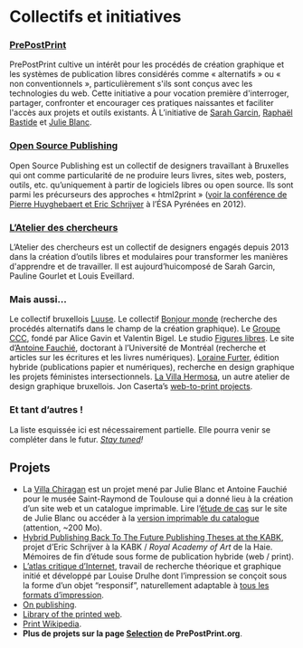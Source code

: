 # Collectifs et initiatives

### [PrePostPrint](http://prepostprint.org/)
PrePostPrint cultive un intérêt pour les procédés de création graphique et les systèmes de publication libres considérés comme « alternatifs » ou « non conventionnels », particulièrement s'ils sont conçus avec les technologies du web. Cette initiative a pour vocation première d'interroger, partager, confronter et encourager ces pratiques naissantes et faciliter l'accès aux projets et outils existants. À L’initiative de  [Sarah Garcin](https://sarahgarcin.com), [Raphaël Bastide](https://raphaelbastide.com) et [Julie Blanc](https://julie-blanc.fr).

### [Open Source Publishing](http://osp.kitchen/)
Open Source Publishing est un collectif de designers travaillant à Bruxelles qui ont comme particularité de ne produire leurs livres, sites web, posters, outils, etc. qu’uniquement à partir de logiciels libres ou open source. Ils sont parmi les précurseurs des approches « html2print » ([voir la conférence de Pierre Huyghebaert et Eric Schrijver](https://vimeo.com/50827775) à l’ÉSA Pyrénées en 2012).

### [L’Atelier des chercheurs](https://latelier-des-chercheurs.fr/)
L’Atelier des chercheurs est un collectif de designers engagés depuis 2013 dans la création d’outils libres et modulaires pour transformer les manières d'apprendre et de travailler. Il est aujourd’huicomposé de Sarah Garcin, Pauline Gourlet et Louis Eveillard.

### Mais aussi…
Le collectif bruxellois [Luuse](http://luuse.io/). Le collectif [Bonjour monde](http://bonjourmonde.net/) (recherche des procédés alternatifs dans le champ de la création graphique). Le [Groupe CCC](http://groupeccc.com/), fondé par Alice Gavin et Valentin Bigel. Le studio [Figures libres](http://figureslibres.cc/). Le site d’[Antoine Fauchié](https://quaternum.net/), doctorant à l’Université de Montréal (recherche et articles sur les écritures et les livres numériques). [Loraine Furter](https://www.lorainefurter.net/fr), édition hybride (publications papier et numériques), recherche en design graphique les projets féministes intersectionnels. [La Villa Hermosa](http://www.lavillahermosa.com/), un autre atelier de design graphique bruxellois. Jon Caserta’s [web-to-print projects](http://johncaserta.com/webtoprint.html). 

### Et tant d’autres !
La liste esquissée ici est nécessairement partielle. Elle pourra venir se compléter dans le futur. *[Stay tuned](/web/pages/about/)!*

## Projets

* La [Villa Chiragan](https://villachiragan.saintraymond.toulouse.fr/) est un projet mené par Julie Blanc et Antoine Fauchié pour le musée Saint-Raymond de Toulouse qui a donné lieu à la création d’un site web et un catalogue imprimable. Lire l’[étude de cas](https://julie-blanc.fr/projects/villa-chiragan/) sur le site de Julie Blanc ou accéder à la [version imprimable du catalogue](https://villachiragan.saintraymond.toulouse.fr/impression) (attention, ~200 Mo).
*   [Hybrid Publishing Back To The Future Publishing Theses at the KABK](https://i.liketightpants.net/and/hybrid-publishing-back-to-the-future-publishing-theses-at-the-kabk), projet d’Eric Schrijver à la KABK / *Royal Academy of Art* de la Haie. Mémoires de fin d’étude sous forme de publication hybride (web / print).
*   [L’atlas critique d’Internet](http://internet-atlas.net/), travail de recherche théorique et graphique initié et développé par Louise Drulhe dont l’impression se conçoit sous la forme d’un objet “responsif”, naturellement adaptable à [tous les formats d’impression](http://internet-atlas.net/order/).
* [On publishing](https://onpublishing.page/). 
* [Library of the printed web](https://libraryoftheprintedweb.tumblr.com/).
*  [Print Wikipedia](https://fr.wikipedia.org/wiki/Print_Wikipedia).
* **Plus de projets sur la page [Selection](https://prepostprint.org/seclection/) de PrePostPrint.org**.




